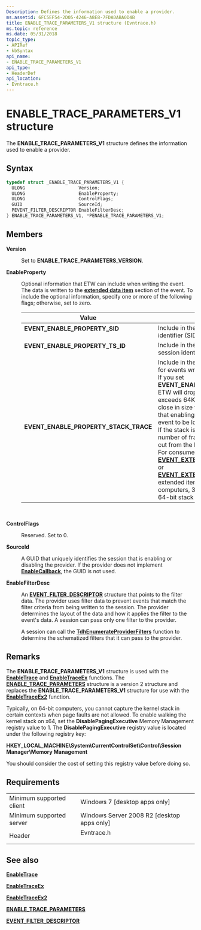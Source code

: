 ```yaml
---
Description: Defines the information used to enable a provider.
ms.assetid: 6FC5EF54-2D05-4246-A8E8-7FDA0ABA0D4B
title: ENABLE_TRACE_PARAMETERS_V1 structure (Evntrace.h)
ms.topic: reference
ms.date: 05/31/2018
topic_type:
- APIRef
- kbSyntax
api_name:
- ENABLE_TRACE_PARAMETERS_V1
api_type:
- HeaderDef
api_location:
- Evntrace.h
---
```


# ENABLE\_TRACE\_PARAMETERS\_V1 structure

The **ENABLE\_TRACE\_PARAMETERS\_V1** structure defines the information used to enable a provider.

## Syntax


```C++
typedef struct _ENABLE_TRACE_PARAMETERS_V1 {
  ULONG                    Version;
  ULONG                    EnableProperty;
  ULONG                    ControlFlags;
  GUID                     SourceId;
  PEVENT_FILTER_DESCRIPTOR EnableFilterDesc;
} ENABLE_TRACE_PARAMETERS_V1, *PENABLE_TRACE_PARAMETERS_V1;
```



## Members

<dl> <dt>

**Version**
</dt> <dd>

Set to **ENABLE\_TRACE\_PARAMETERS\_VERSION**.

</dd> <dt>

**EnableProperty**
</dt> <dd>

Optional information that ETW can include when writing the event. The data is written to the [**extended data item**](https://msdn.microsoft.com/en-us/library/Aa363760(v=VS.85).aspx) section of the event. To include the optional information, specify one or more of the following flags; otherwise, set to zero.



| Value                                                                                                                                                                                                                        | Meaning                                                                                                                                                                                                                                                                                                                                                                                                                                                                                                                                                                                                                                                                                                                                                                                                                                                              |
|------------------------------------------------------------------------------------------------------------------------------------------------------------------------------------------------------------------------------|----------------------------------------------------------------------------------------------------------------------------------------------------------------------------------------------------------------------------------------------------------------------------------------------------------------------------------------------------------------------------------------------------------------------------------------------------------------------------------------------------------------------------------------------------------------------------------------------------------------------------------------------------------------------------------------------------------------------------------------------------------------------------------------------------------------------------------------------------------------------|
| <span id="EVENT_ENABLE_PROPERTY_SID"></span><span id="event_enable_property_sid"></span><dl> <dt>**EVENT\_ENABLE\_PROPERTY\_SID**</dt> </dl>                          | Include in the extended data the security identifier (SID) of the user.<br/>                                                                                                                                                                                                                                                                                                                                                                                                                                                                                                                                                                                                                                                                                                                                                                                   |
| <span id="EVENT_ENABLE_PROPERTY_TS_ID"></span><span id="event_enable_property_ts_id"></span><dl> <dt>**EVENT\_ENABLE\_PROPERTY\_TS\_ID**</dt> </dl>                   | Include in the extended data the terminal session identifier.<br/>                                                                                                                                                                                                                                                                                                                                                                                                                                                                                                                                                                                                                                                                                                                                                                                             |
| <span id="EVENT_ENABLE_PROPERTY_STACK_TRACE"></span><span id="event_enable_property_stack_trace"></span><dl> <dt>**EVENT\_ENABLE\_PROPERTY\_STACK\_TRACE**</dt> </dl> | Include in the extended data a call stack trace for events written using [**EventWrite**](/windows/desktop/api/Evntprov/nf-evntprov-eventwrite).<br/> If you set **EVENT\_ENABLE\_PROPERTY\_STACK\_TRACE**, ETW will drop the event if the total event size exceeds 64K. If the provider is logging events close in size to 64K maximum, it is possible that enabling stack capture will cause the event to be lost.<br/> If the stack is longer than the maximum number of frames (192), the frames will be cut from the bottom of the stack.<br/> For consumers, the events will include the [**EVENT\_EXTENDED\_ITEM\_STACK\_TRACE32**](/windows/desktop/api/Evntcons/ns-evntcons-event_extended_item_stack_trace32) or [**EVENT\_EXTENDED\_ITEM\_STACK\_TRACE64**](/windows/desktop/api/Evntcons/ns-evntcons-event_extended_item_stack_trace64) extended item. Note that on 64-bit computers, 32-bit processes will receive 64-bit stack traces.<br/> |



 

</dd> <dt>

**ControlFlags**
</dt> <dd>

Reserved. Set to 0.

</dd> <dt>

**SourceId**
</dt> <dd>

A GUID that uniquely identifies the session that is enabling or disabling the provider. If the provider does not implement [**EnableCallback**](/windows/desktop/api/Evntprov/nc-evntprov-penablecallback), the GUID is not used.

</dd> <dt>

**EnableFilterDesc**
</dt> <dd>

An [**EVENT\_FILTER\_DESCRIPTOR**](/windows/desktop/api/Evntprov/ns-evntprov-event_filter_descriptor) structure that points to the filter data. The provider uses filter data to prevent events that match the filter criteria from being written to the session. The provider determines the layout of the data and how it applies the filter to the event's data. A session can pass only one filter to the provider.

A session can call the [**TdhEnumerateProviderFilters**](/windows/desktop/api/Tdh/nf-tdh-tdhenumerateproviderfilters) function to determine the schematized filters that it can pass to the provider.

</dd> </dl>

## Remarks

The **ENABLE\_TRACE\_PARAMETERS\_V1** structure is used with the [**EnableTrace**](enabletrace.md) and [**EnableTraceEx**](enabletraceex-func.md) functions. The [**ENABLE\_TRACE\_PARAMETERS**](enable-trace-parameters.md) structure is a version 2 structure and replaces the **ENABLE\_TRACE\_PARAMETERS\_V1** structure for use with the [**EnableTraceEx2**](enabletraceex2.md) function.

Typically, on 64-bit computers, you cannot capture the kernel stack in certain contexts when page faults are not allowed. To enable walking the kernel stack on x64, set the **DisablePagingExecutive** Memory Management registry value to 1. The **DisablePagingExecutive** registry value is located under the following registry key:

**HKEY\_LOCAL\_MACHINE\\System\\CurrentControlSet\\Control\\Session Manager\\Memory Management**

You should consider the cost of setting this registry value before doing so.

## Requirements



|                                     |                                                                                       |
|-------------------------------------|---------------------------------------------------------------------------------------|
| Minimum supported client<br/> | Windows 7 \[desktop apps only\]<br/>                                            |
| Minimum supported server<br/> | Windows Server 2008 R2 \[desktop apps only\]<br/>                               |
| Header<br/>                   | <dl> <dt>Evntrace.h</dt> </dl> |



## See also

<dl> <dt>

[**EnableTrace**](enabletrace.md)
</dt> <dt>

[**EnableTraceEx**](enabletraceex-func.md)
</dt> <dt>

[**EnableTraceEx2**](enabletraceex2.md)
</dt> <dt>

[**ENABLE\_TRACE\_PARAMETERS**](enable-trace-parameters.md)
</dt> <dt>

[**EVENT\_FILTER\_DESCRIPTOR**](/windows/desktop/api/Evntprov/ns-evntprov-event_filter_descriptor)
</dt> </dl>

 

 




